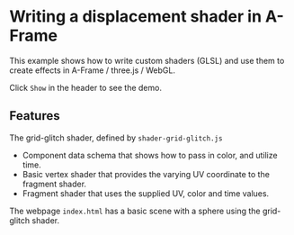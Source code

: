 Writing a displacement shader in A-Frame
=========================

This example shows how to write custom shaders (GLSL) and use them to create effects in A-Frame / three.js / WebGL.

Click `Show` in the header to see the demo.

Features
------------

The grid-glitch shader, defined by `shader-grid-glitch.js`
- Component data schema that shows how to pass in color, and utilize time.
- Basic vertex shader that provides the varying UV coordinate to the fragment shader.
- Fragment shader that uses the supplied UV, color and time values.

The webpage `index.html` has a basic scene with a sphere using the grid-glitch shader.